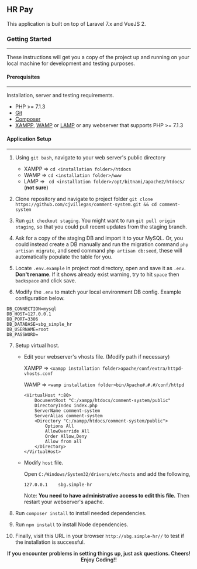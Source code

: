 ## HR Pay
This application is built on top of Laravel 7.x and VueJS 2.

### Getting Started
***
These instructions will get you a copy of the project up and running on your local machine for development and testing purposes. 

#### Prerequisites
***
Installation, server and testing requirements.

* PHP >= 7.1.3
* [Git](https://git-scm.com/downloads)
* [Composer](https://getcomposer.org/download/)
* [XAMPP](https://www.apachefriends.org/index.html), [WAMP](http://www.wampserver.com/en/) or [LAMP](https://bitnami.com/stack/lamp/installer) or any webserver that supports PHP >= 7.1.3

#### Application Setup
***
1. Using `git bash`, navigate to your web server&apos;s public directory
	* XAMPP => `cd <installation folder>/htdocs`
	* WAMP => `cd <installation folder>/www`
	* LAMP => ` cd <installation folder>/opt/bitnami/apache2/htdocs/` (**not sure**)

2. Clone repository and navigate to project folder `git clone https://github.com/cjvillegas/comment-system.git && cd comment-system`

3. Run `git checkout staging`. You might want to run `git pull origin staging`, so that you could pull recent updates from the staging branch.

4. Ask for a copy of the staging DB and import it to your MySQL. Or, you could instead create a DB manually and run the migration command `php artisan migrate`, and seed command `php artisan db:seed`, these will automatically populate the table for you.

5. Locate `.env.example` in project root directory, open and save it as `.env`. **Don&apos;t rename**. If it shows already exist warning, try to hit `space` then `backspace` and click save.

6. Modify the `.env` to match your local environment DB config. Example configuration below.
```
DB_CONNECTION=mysql
DB_HOST=127.0.0.1
DB_PORT=3306
DB_DATABASE=sbg_simple_hr
DB_USERNAME=root
DB_PASSWORD=
```
7. Setup virtual host.
	- Edit your webserver&apos;s vhosts file. (Modify path if necessary)
	
		XAMPP => `<xampp installation folder>apache/conf/extra/httpd-vhosts.conf`
		
		WAMP => `<wamp installation folder>bin/Apache#.#.#/conf/httpd`
		```
		<VirtualHost *:80>
    		DocumentRoot "C:/xampp/htdocs/comment-system/public"
			DirectoryIndex index.php
			ServerName comment-system
    		ServerAlias comment-system
    		<Directory "C:/xampp/htdocs/comment-system/public">
        		Options All
        		AllowOverride All
        		Order Allow,Deny
        		Allow from all
    		</Directory>
		</VirtualHost>
		```
	- Modify `host` file.
	
		Open `C:/Windows/System32/drivers/etc/hosts` and add the following,
		
		```
		127.0.0.1	 sbg.simple-hr
		```
		Note: **You need to have administrative access to edit this file.**
		Then restart your webserver&apos;s apache.

8. Run `composer install` to install needed dependencies.
9. Run `npm install` to install Node dependencies.

9. Finally, visit this URL in your browser `http://sbg.simple-hr//` to test if the installation is successful.

<div style="text-align:center; font-weight: 600;">
	<span>If you encounter problems in setting things up, just ask questions. Cheers!</span>
	<span>Enjoy Coding!!</span>
</div>